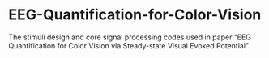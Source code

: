 # EEG-Quantification-for-Color-Vision
The stimuli design and core signal processing codes used in paper “EEG Quantification for Color Vision via Steady-state Visual Evoked Potential”
